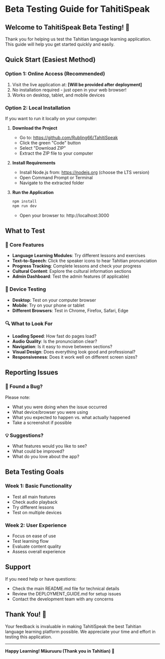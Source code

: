 # Beta Testing Guide for TahitiSpeak

## Welcome to TahitiSpeak Beta Testing! 🌺

Thank you for helping us test the Tahitian language learning application. This guide will help you get started quickly and easily.

## Quick Start (Easiest Method)

### Option 1: Online Access (Recommended)
1. Visit the live application at: **[Will be provided after deployment]**
2. No installation required - just open in your web browser!
3. Works on desktop, tablet, and mobile devices

### Option 2: Local Installation
If you want to run it locally on your computer:

1. **Download the Project**
   - Go to: https://github.com/Rubling66/TahitiSpeak
   - Click the green "Code" button
   - Select "Download ZIP"
   - Extract the ZIP file to your computer

2. **Install Requirements**
   - Install Node.js from: https://nodejs.org (choose the LTS version)
   - Open Command Prompt or Terminal
   - Navigate to the extracted folder

3. **Run the Application**
   ```bash
   npm install
   npm run dev
   ```
   - Open your browser to: http://localhost:3000

## What to Test

### 🎯 Core Features
- **Language Learning Modules**: Try different lessons and exercises
- **Text-to-Speech**: Click the speaker icons to hear Tahitian pronunciation
- **Progress Tracking**: Complete lessons and check your progress
- **Cultural Content**: Explore the cultural information sections
- **Admin Dashboard**: Test the admin features (if applicable)

### 📱 Device Testing
- **Desktop**: Test on your computer browser
- **Mobile**: Try on your phone or tablet
- **Different Browsers**: Test in Chrome, Firefox, Safari, Edge

### 🔍 What to Look For
- **Loading Speed**: How fast do pages load?
- **Audio Quality**: Is the pronunciation clear?
- **Navigation**: Is it easy to move between sections?
- **Visual Design**: Does everything look good and professional?
- **Responsiveness**: Does it work well on different screen sizes?

## Reporting Issues

### 🐛 Found a Bug?
Please note:
- What you were doing when the issue occurred
- What device/browser you were using
- What you expected to happen vs. what actually happened
- Take a screenshot if possible

### 💡 Suggestions?
- What features would you like to see?
- What could be improved?
- What do you love about the app?

## Beta Testing Goals

### Week 1: Basic Functionality
- Test all main features
- Check audio playback
- Try different lessons
- Test on multiple devices

### Week 2: User Experience
- Focus on ease of use
- Test learning flow
- Evaluate content quality
- Assess overall experience

## Support

If you need help or have questions:
- Check the main README.md file for technical details
- Review the DEPLOYMENT_GUIDE.md for setup issues
- Contact the development team with any concerns

## Thank You! 🙏

Your feedback is invaluable in making TahitiSpeak the best Tahitian language learning platform possible. We appreciate your time and effort in testing this application.

---

**Happy Learning! Māuruuru (Thank you in Tahitian)** 🌺